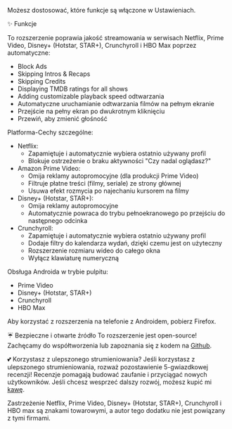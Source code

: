 Możesz dostosować, które funkcje są włączone w Ustawieniach.

✨ Funkcje

To rozszerzenie poprawia jakość streamowania w serwisach Netflix, Prime Video, Disney+ (Hotstar, STAR+), Crunchyroll i HBO Max poprzez automatyczne:
<ul>
<li>Block Ads</li>
<li>Skipping Intros & Recaps</li>
<li>Skipping Credits</li>
<li>Displaying TMDB ratings for all shows</li>
<li>Adding customizable playback speed odtwarzania</li>
<li>Automatyczne uruchamianie odtwarzania filmów na pełnym ekranie</li>
<li>Przejście na pełny ekran po dwukrotnym kliknięciu</li>
<li>Przewiń, aby zmienić głośność</li>
</ul>

Platforma-Cechy szczególne:
<ul>
<li>Netflix:
  <ul>
    <li>Zapamiętuje i automatycznie wybiera ostatnio używany profil</li>
    <li>Blokuje ostrzeżenie o braku aktywności "Czy nadal oglądasz?"</li>
  </ul>
</li>

<li>Amazon Prime Video:
  <ul>
    <li>Omija reklamy autopromocyjne (dla produkcji Prime Video)</li>
    <li>Filtruje płatne treści (filmy, seriale) ze strony głównej</li>
    <li>Usuwa efekt rozmycia po najechaniu kursorem na filmy</li>
  </ul>
</li>

<li>Disney+ (Hotstar, STAR+):
  <ul>
    <li>Omija reklamy autopromocyjne</li>
    <li>Automatycznie powraca do trybu pełnoekranowego po przejściu do następnego odcinka</li>
  </ul>
</li>

<li>Crunchyroll:
  <ul>
    <li>Zapamiętuje i automatycznie wybiera ostatnio używany profil</li>
    <li>Dodaje filtry do kalendarza wydań, dzięki czemu jest on użyteczny</li>
    <li>Rozszerzenie rozmiaru wideo do całego okna</li>
    <li>Wyłącz klawiaturę numeryczną</li>
  </ul>
</li>
</ul>

Obsługa Androida w trybie pulpitu:
<ul>
<li>Prime Video</li>
<li>Disney+ (Hotstar, STAR+)</li>
<li>Crunchyroll</li>
<li>HBO Max</li>
</ul>
Aby korzystać z rozszerzenia na telefonie z Androidem, pobierz Firefox.

☔ Bezpieczne i otwarte źródło
To rozszerzenie jest open-source! Zachęcamy do współtworzenia lub zapoznania się z kodem na <a href='https://github.com/Dreamlinerm/Netflix-Prime-Auto-Skip' target='_blank'>Github</a>.

💕 Korzystasz z ulepszonego strumieniowania? 
Jeśli korzystasz z ulepszonego strumieniowania, rozważ pozostawienie 5-gwiazdkowej recenzji! Recenzje pomagają budować zaufanie i przyciągać nowych użytkowników.
Jeśli chcesz wesprzeć dalszy rozwój, możesz kupić mi <a href='https://github.com/sponsors/Dreamlinerm' target='_blank'>kawę</a>.

Zastrzeżenie
Netflix, Prime Video, Disney+ (Hotstar, STAR+), Crunchyroll i HBO max są znakami towarowymi, a autor tego dodatku nie jest powiązany z tymi firmami.